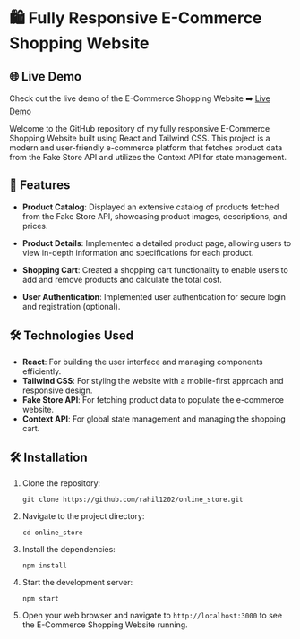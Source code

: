 # 🛍️ Fully Responsive E-Commerce Shopping Website


## 🌐 Live Demo

Check out the live demo of the E-Commerce Shopping Website ➡️ [Live Demo](https://ecommerce-shop-react-app.vercel.app/)


Welcome to the GitHub repository of my fully responsive E-Commerce Shopping Website built using React and Tailwind CSS. This project is a modern and user-friendly e-commerce platform that fetches product data from the Fake Store API and utilizes the Context API for state management.

## 🚀 Features

- **Product Catalog**: Displayed an extensive catalog of products fetched from the Fake Store API, showcasing product images, descriptions, and prices.

- **Product Details**: Implemented a detailed product page, allowing users to view in-depth information and specifications for each product.

- **Shopping Cart**: Created a shopping cart functionality to enable users to add and remove products and calculate the total cost.

- **User Authentication**: Implemented user authentication for secure login and registration (optional).

## 🛠️ Technologies Used

- **React**: For building the user interface and managing components efficiently.
- **Tailwind CSS**: For styling the website with a mobile-first approach and responsive design.
- **Fake Store API**: For fetching product data to populate the e-commerce website.
- **Context API**: For global state management and managing the shopping cart.


## 🛠️ Installation

1. Clone the repository:
   ```
   git clone https://github.com/rahil1202/online_store.git
   ```

2. Navigate to the project directory:
   ```
   cd online_store
   ```

3. Install the dependencies:
   ```
   npm install
   ```

4. Start the development server:
   ```
   npm start
   ```

5. Open your web browser and navigate to `http://localhost:3000` to see the E-Commerce Shopping Website running.


